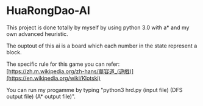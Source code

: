 # HuaRongDao-AI
This project is done totally by myself by using python 3.0 with a* and my own advanced heuristic.

The ouptout of this ai is a board which each number in the state represent a block.

The specific rule for this game you can refer:
[https://zh.m.wikipedia.org/zh-hans/華容道_(遊戲)](https://en.wikipedia.org/wiki/Klotski)

You can run my progamme by typing "python3 hrd.py (input file) (DFS output file) (A* output file)".
